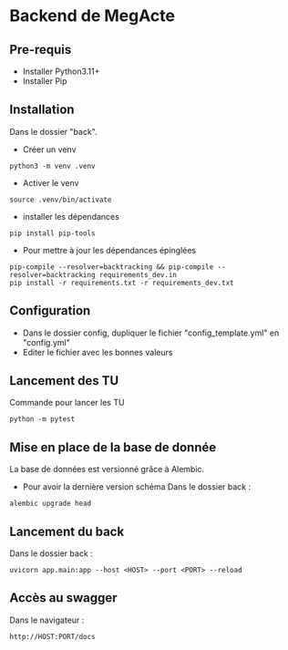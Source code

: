 # Backend de MegActe

## Pre-requis

* Installer Python3.11+
* Installer Pip

## Installation

Dans le dossier "back".
* Créer un venv
```
python3 -m venv .venv
```
* Activer le venv

```
source .venv/bin/activate
```

* installer les dépendances

```
pip install pip-tools
```


* Pour mettre à jour les dépendances épinglées
```
pip-compile --resolver=backtracking && pip-compile --resolver=backtracking requirements_dev.in
pip install -r requirements.txt -r requirements_dev.txt
```

## Configuration

* Dans le dossier config, dupliquer le fichier "config_template.yml" en "config.yml"
* Editer le fichier avec les bonnes valeurs

## Lancement des TU

Commande pour lancer les TU
```
python -m pytest
```

## Mise en place de la base de donnée

La base de données est versionné grâce à Alembic.

* Pour avoir la dernière version schéma
Dans le dossier back :
```
alembic upgrade head
```


## Lancement du back

Dans le dossier back :
``` 
uvicorn app.main:app --host <HOST> --port <PORT> --reload
```

## Accès au swagger
Dans le navigateur :
```
http://HOST:PORT/docs 
```

